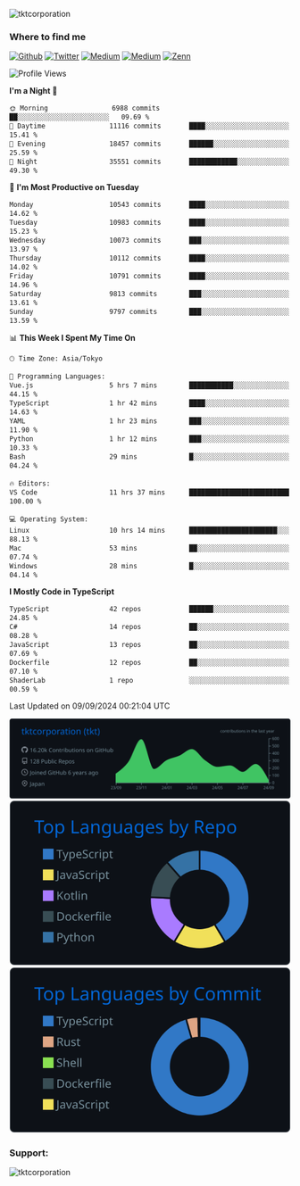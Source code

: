 <p align="left"> <img src="https://komarev.com/ghpvc/?username=tktcorporation&label=Profile%20views&color=0e75b6&style=flat" alt="tktcorporation" /> </p>

<h3>Where to find me</h3>
<p>
<a href="https://github.com/tktcorporation" target="_blank"><img alt="Github" src="https://img.shields.io/badge/GitHub-%2312100E.svg?&style=for-the-badge&logo=Github&logoColor=white" /></a>
<a href="https://twitter.com/tktcorporation" target="_blank"><img alt="Twitter" src="https://img.shields.io/badge/twitter-%231DA1F2.svg?&style=for-the-badge&logo=twitter&logoColor=white" /></a>
<a href="https://www.linkedin.com/in/tktcorporation" target="_blank"><img alt="Medium" src="https://img.shields.io/badge/linkdin-0a66c2.svg?&style=for-the-badge&logo=linkedin&logoColor=white" /></a>
<a href="https://qiita.com/tktcorporation" target="_blank"><img alt="Medium" src="https://img.shields.io/badge/qiita-55C500.svg?&style=for-the-badge&logo=qiita&logoColor=white" /></a>
<a href="https://zenn.dev/tktcorporation" target="_blank"><img alt="Zenn" src="https://img.shields.io/badge/Zenn-3EA8FF.svg?&style=for-the-badge&logo=Zenn&logoColor=white" /></a>
</p>
  
<!--START_SECTION:waka-->
![Profile Views](http://img.shields.io/badge/Profile%20Views-0-blue)

**I'm a Night 🦉** 

```text
🌞 Morning                6988 commits        ██░░░░░░░░░░░░░░░░░░░░░░░   09.69 % 
🌆 Daytime                11116 commits       ████░░░░░░░░░░░░░░░░░░░░░   15.41 % 
🌃 Evening                18457 commits       ██████░░░░░░░░░░░░░░░░░░░   25.59 % 
🌙 Night                  35551 commits       ████████████░░░░░░░░░░░░░   49.30 % 
```
📅 **I'm Most Productive on Tuesday** 

```text
Monday                   10543 commits       ████░░░░░░░░░░░░░░░░░░░░░   14.62 % 
Tuesday                  10983 commits       ████░░░░░░░░░░░░░░░░░░░░░   15.23 % 
Wednesday                10073 commits       ███░░░░░░░░░░░░░░░░░░░░░░   13.97 % 
Thursday                 10112 commits       ████░░░░░░░░░░░░░░░░░░░░░   14.02 % 
Friday                   10791 commits       ████░░░░░░░░░░░░░░░░░░░░░   14.96 % 
Saturday                 9813 commits        ███░░░░░░░░░░░░░░░░░░░░░░   13.61 % 
Sunday                   9797 commits        ███░░░░░░░░░░░░░░░░░░░░░░   13.59 % 
```


📊 **This Week I Spent My Time On** 

```text
🕑︎ Time Zone: Asia/Tokyo

💬 Programming Languages: 
Vue.js                   5 hrs 7 mins        ███████████░░░░░░░░░░░░░░   44.15 % 
TypeScript               1 hr 42 mins        ████░░░░░░░░░░░░░░░░░░░░░   14.63 % 
YAML                     1 hr 23 mins        ███░░░░░░░░░░░░░░░░░░░░░░   11.90 % 
Python                   1 hr 12 mins        ███░░░░░░░░░░░░░░░░░░░░░░   10.33 % 
Bash                     29 mins             █░░░░░░░░░░░░░░░░░░░░░░░░   04.24 % 

🔥 Editors: 
VS Code                  11 hrs 37 mins      █████████████████████████   100.00 % 

💻 Operating System: 
Linux                    10 hrs 14 mins      ██████████████████████░░░   88.13 % 
Mac                      53 mins             ██░░░░░░░░░░░░░░░░░░░░░░░   07.74 % 
Windows                  28 mins             █░░░░░░░░░░░░░░░░░░░░░░░░   04.14 % 
```

**I Mostly Code in TypeScript** 

```text
TypeScript               42 repos            ██████░░░░░░░░░░░░░░░░░░░   24.85 % 
C#                       14 repos            ██░░░░░░░░░░░░░░░░░░░░░░░   08.28 % 
JavaScript               13 repos            ██░░░░░░░░░░░░░░░░░░░░░░░   07.69 % 
Dockerfile               12 repos            ██░░░░░░░░░░░░░░░░░░░░░░░   07.10 % 
ShaderLab                1 repo              ░░░░░░░░░░░░░░░░░░░░░░░░░   00.59 % 
```




 Last Updated on 09/09/2024 00:21:04 UTC
<!--END_SECTION:waka-->

[![](https://raw.githubusercontent.com/tktcorporation/tktcorporation/master/profile-summary-card-output/github_dark/0-profile-details.svg)](https://github.com/vn7n24fzkq/github-profile-summary-cards)
[![](https://raw.githubusercontent.com/tktcorporation/tktcorporation/master/profile-summary-card-output/github_dark/1-repos-per-language.svg)](https://github.com/vn7n24fzkq/github-profile-summary-cards) [![](https://raw.githubusercontent.com/tktcorporation/tktcorporation/master/profile-summary-card-output/github_dark/2-most-commit-language.svg)](https://github.com/vn7n24fzkq/github-profile-summary-cards)

<h3 align="left">Support:</h3>
<p><a href="https://www.buymeacoffee.com/tktcorporation"> <img align="left" src="https://cdn.buymeacoffee.com/buttons/v2/default-yellow.png" height="50" width="210" alt="tktcorporation" /></a></p><br><br>
